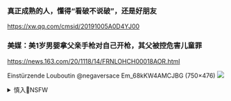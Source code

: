 ### 真正成熟的人，懂得“看破不说破”，还是好朋友
https://xw.qq.com/cmsid/20191005A0D4YJ00

### 美媒：美1岁男婴拿父亲手枪对自己开枪，其父被控危害儿童罪
https://news.163.com/20/1118/14/FRNLOHCH00018AOR.html

Einstürzende Louboutin
@negaversace
Em_68kKW4AMCJBG (750×476)
<img src="https://pbs.twimg.com/media/Em_68kKW4AMCJBG?format=jpg&name=orig">

<details><summary>慎入🔞NSFW</summary>

Not Safe For Work
<img src="https://upload.wikimedia.org/wikipedia/commons/thumb/d/d3/Biohazard_Symbol_Specification.png/210px-Biohazard_Symbol_Specification.png">

<details><summary><b>风险自理Use At Your Own Risk🈲</summary>

### 易富贤：zg诸多z策建立在错误人口数据基础之上
https://www.rfa.org/mandarin/yataibaodao/shehui/wy-11192020093430.html

### 豁出去了？ zg外交b发言人赵lj再爆粗口
https://www.rfi.fr/cn/%E4%B8%AD%E5%9B%BD/20201119-%E8%B1%81%E5%87%BA%E5%8E%BB%E4%BA%86-%E4%B8%AD%E5%9B%BD%E5%A4%96%E4%BA%A4%E9%83%A8%E5%8F%91%E8%A8%80%E4%BA%BA%E8%B5%B5%E7%AB%8B%E5%9D%9A%E5%86%8D%E7%88%86%E7%B2%97%E5%8F%A3

被形容为z狼发言人的赵lj说话粗鲁是出了名的，但是周四他辱骂“五眼联盟”“小心被戳瞎眼”一句，其暴力和野蛮的程度仍然让读者惊愕。

有人说“窑洞文化就这水平了。

网友：可以想象，zg的z治文明与世界的距离。

王d则认为，zg外交bz狼使用这么低级粗俗的外交语言，是为了迎合zgg内的爱国愤青和底层老bx的阅读习惯。
他们的发言是说给zg人听的，目的就是激发g内的m族主义情绪。

</details>
</details>
